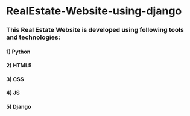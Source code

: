 # RealEstate-Website-using-django

### This Real Estate Website is developed using following tools and technologies:

#### 1) Python
#### 2) HTML5
#### 3) CSS
#### 4) JS
#### 5) Django
